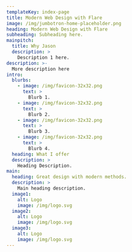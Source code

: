 ```yaml
---
templateKey: index-page
title: Modern Web Design with Flare
image: /img/jumbotron-home-placeholder.png
heading: Modern Web Design with Flare
subheading: Subheading here.
mainpitch:
  title: Why Jason
  description: >
    Description 1 here.
description: >-
  More description here
intro:
  blurbs:
    - image: /img/favicon-32x32.png
      text: >
        Blurb 1.
    - image: /img/favicon-32x32.png
      text: >
        Blurb 2.
    - image: /img/favicon-32x32.png
      text: >
        Blurb 3.
    - image: /img/favicon-32x32.png
      text: >
        Blurb 4.
  heading: What I offer
  description: >
    Heading Description.
main:
  heading: Great design with modern methods.
  description: >
    Main heading description.
  image1:
    alt: Logo
    image: /img/logo.svg
  image2:
    alt: Logo
    image: /img/logo.svg
  image3:
    alt: Logo
    image: /img/logo.svg
---
```


